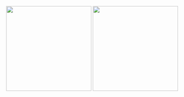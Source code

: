 <div>
  <img height="231em" src= https://github-readme-stats.vercel.app/api?username=Meichl&showicons=true&theme=transparent>
  <img height="231em" src="https://github-readme-stats.vercel.app/api/top-langs/?username=Meichl&theme=transparent">
</div>
          
